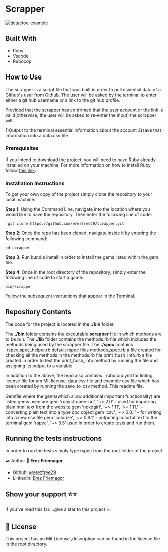 # Scrapper

![tictactoe-example](https://res.cloudinary.com/erezfriemagor/image/upload/v1615212764/2021-03-08_14_11_11-erez_DESKTOP-JP7JKBA___scrapping_project_bin.png)

## Built With

- Ruby
- Vscode
- Rubocop

## How to Use

The scrapper is a script file  that was built in order  to pull essential data of a Github's user from Github.
The user will be asked by the terminal to enter either a git hub username or a link to the git hub profile.

Provided that the scrapper has confirmed that the user account or the link is valid(otherwise, the user will be asked to re-enter the input)
the scrapper will

1)Output to the terminal essential information about the account
2)save that information into a data.csv file
 
### Prerequisites

If you intend to download the project, you will need to have Ruby already installed on your machine. For more information on how to install Ruby, follow [this link](https://www.ruby-lang.org/en/downloads/).

### Installation Instructions

To get your own copy of the project simply clone the repository to your local machine.

**Step 1**: Using the Command Line, navigate into the location where you would like to have the repository. Then enter the following line of code:

```
`git clone https://github.com/erezfree29/scrapper.git
```

**Step 2**: Once the repo has been cloned, navigate inside it by entering the following command:

`cd scrapper`

**Step 3**: Run bundle install in order to install the gems listed within the gem file.

**Step 4**: Once in the root directory of the repository, simply enter the following line of code to start a game:

`bin/scrapper`

Follow the subsequent instructions that appear in the Terminal.

## Repository Contents

The code for the project is located in the  **./bin** folder.

The **./bin** folder contains the executable **scrapper**  file in which methods are to be run.
The **./lib** folder contains the methods.rb file which includes the methods being used by the scrapper file.
The **./spec** contains 
 .rspec,spec_helper.rb default rspec files
 methods_spec.rb a file created for checking all the methods in the methods.rb file
 print_hush_info.rb a file created in order to test the print_hush_info method by running the file and assigning its output to a variable


In addition to the above, the repo also contains .
rubocop.yml for linting.
license file for am Mit license.
data.csv file and example csv file which has been created by running the save_to_csv method.
This readme file.

Gemfile where the gems(which allow additional important functionality) are listed gems used are
gem 'rubysl-open-uri', '~> 2.0' - used for impotring plain html text from the website
gem 'nokogiri', '~> 1.11', '>= 1.11.1' - converting plain text into a type doc object
gem 'csv', '~> 0.0.1' - for writing into a new csv file
gem 'colorize', '~> 0.8.1' - outputing colorful text to the terminal 
gem 'rspec', '~> 3.5' used in order to create tests and run them.

## Running the tests instructions
In order to run the tests simply type rspec from the root folder of the project 


✒️  Author
👤 **Erez Friemagor**
- Github: [@erezfree29](https://github.com/erezfree29)
- Linkedin: [Erez Friemagor](https://www.linkedin.com/in/mert-gunduz-875280202/)


## Show your support ⭐️⭐️

If you've read this far....give a star to this project ⭐️!

## 📝 License

This project has an Mit License ,description can be found in the license file in the root directory.
